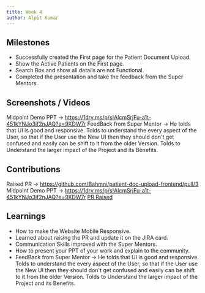 ```yaml
---
title: Week 4
author: Alpit Kumar
---
```


## Milestones
- Successfully created the First page for the Patient Document Upload.
- Show the Active Patients on the First page.
- Search Box and show all details are not Functional.
- Completed the presentation and take the feedback from the Super Mentors.

## Screenshots / Videos 
Midpoint Demo PPT -> https://1drv.ms/p/s!AlcmSrjFu-a1t-451kYNJo3if2nJAQ?e=9XDW7r
FeedBack from Super Mentor -> He tolds that UI is good and responsive. Tolds to understand the every aspect of the User, so that if the User use the New UI then they should don't get confused and easily can be shift to it from the older Version. Tolds to Understand the larger impact of the Project and its Benefits.
## Contributions

Raised PR -> https://github.com/Bahmni/patient-doc-upload-frontend/pull/3
Midpoint Demo PPT -> https://1drv.ms/p/s!AlcmSrjFu-a1t-451kYNJo3if2nJAQ?e=9XDW7r
[PR Raised](https://github.com/Bahmni/patient-doc-upload-frontend/tree/BAH-3125)

## Learnings
- How to make the Website Mobile Responsive.
- Learned about raising the PR and update it on the JIRA card.
- Communication Skills improved with the Super Mentors.
- How to present your PPT of your work and explain to the community.
- FeedBack from Super Mentor -> He tolds that UI is good and responsive. Tolds to understand the every aspect of the User,
  so that if the User use the New UI then they should don't get confused and easily can be shift to it from the older Version.
  Tolds to Understand the larger impact of the Project and its Benefits.